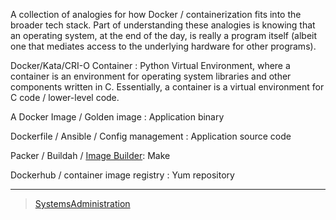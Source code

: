 

A collection of analogies for how Docker / containerization fits into the broader tech stack. Part of understanding these analogies is knowing that an operating system, at the end of the day, is really a program itself (albeit one that mediates access to the underlying hardware for other programs).

Docker/Kata/CRI-O Container : Python Virtual Environment, where a container is an environment for operating system libraries and other components written in C. Essentially, a container is a virtual environment for C code / lower-level code.

A Docker Image / Golden image : Application binary

Dockerfile / Ansible / Config management : Application source code

Packer / Buildah / [Image Builder](https://access.redhat.com/documentation/en-us/red_hat_enterprise_linux/8/html/composing_a_customized_rhel_system_image/composer-description_composing-a-customized-rhel-system-image): Make

Dockerhub / container image registry : Yum repository

* * * * *

> [SystemsAdministration](../SystemsAdministration)
